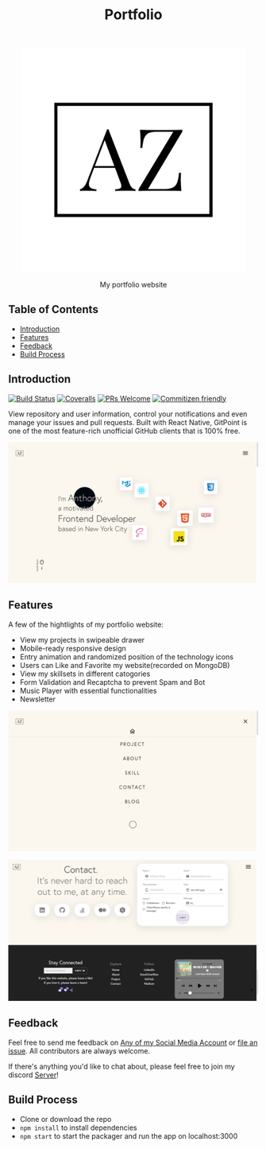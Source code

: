 <h1 align="center"> Portfolio </h1> <br>
<p align="center">
  <a href="https://anthonyzhang.netlify.app/">
    <img alt="logo" title="logo" src="public/assets/az_logo.png" height="450">
  </a>
</p>

<p align="center">
  My portfolio website
</p>

<!-- START doctoc generated TOC please keep comment here to allow auto update -->
<!-- DON'T EDIT THIS SECTION, INSTEAD RE-RUN doctoc TO UPDATE -->

## Table of Contents

- [Introduction](#introduction)
- [Features](#features)
- [Feedback](#feedback)
- [Build Process](#build-process)

<!-- END doctoc generated TOC please keep comment here to allow auto update -->

## Introduction

[![Build Status](https://img.shields.io/travis/gitpoint/git-point.svg?style=flat-square)](https://travis-ci.org/gitpoint/git-point)
[![Coveralls](https://img.shields.io/coveralls/github/gitpoint/git-point.svg?style=flat-square)](https://coveralls.io/github/gitpoint/git-point)
[![PRs Welcome](https://img.shields.io/badge/PRs-welcome-brightgreen.svg?style=flat-square)](http://makeapullrequest.com)
[![Commitizen friendly](https://img.shields.io/badge/commitizen-friendly-brightgreen.svg?style=flat-square)](http://commitizen.github.io/cz-cli/)

View repository and user information, control your notifications and even manage your issues and pull requests. Built with React Native, GitPoint is one of the most feature-rich unofficial GitHub clients that is 100% free.

<p align="center">
  <img src = "public/assets/project_images/portfolio_1.png" width=700>
</p>

## Features

A few of the hightlights of my portfolio website:

- View my projects in swipeable drawer
- Mobile-ready responsive design
- Entry animation and randomized position of the technology icons
- Users can Like and Favorite my website(recorded on MongoDB)
- View my skillsets in different catogories
- Form Validation and Recaptcha to prevent Spam and Bot
- Music Player with essential functionalities
- Newsletter

<p align="center">
  <img src = "public/assets/project_images/portfolio_2.png" width=700>
</p>

<p align="center">
  <img src = "public/assets/project_images/portfolio_3.png" width=700>
</p>

## Feedback

Feel free to send me feedback on [Any of my Social Media Account](https://github.com/AnthonyZhang220) or [file an issue](https://github.com/AnthonyZhang220/portfolio-website/issues/new). All contributors are always welcome.

If there's anything you'd like to chat about, please feel free to join my discord [Server](https://discord.gg/xkPRmn2HRb)!

## Build Process

- Clone or download the repo
- `npm install` to install dependencies
- `npm start` to start the packager and run the app on localhost:3000
